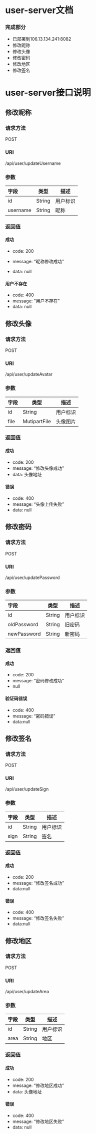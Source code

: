 # user-server文档

###  完成部分

- 已部署到106.13.134.241:8082
- 修改昵称
- 修改头像
- 修改密码
- 修改地区
- 修改签名

# user-server接口说明

## 修改昵称

### 请求方法

POST

### URI

/api/user/updateUsername

### 参数

| 字段     | 类型   | 描述     |
| :------- | ------ | -------- |
| id       | String | 用户标识 |
| username | String | 昵称     |

### 返回值

#### 成功

- code: 200

- message: “昵称修改成功”

- data: null


#### 用户不存在

- code: 400
- message: "用户不存在"
- data: null

## 修改头像

### 请求方法

POST

### URI

/api/user/updateAvatar

### 参数

| 字段 | 类型         | 描述     |
| :--- | ------------ | -------- |
| id   | String       | 用户标识 |
| file | MutipartFile | 头像图片 |

### 返回值

#### 成功

- code: 200
- message: “修改头像成功”
- data: 头像地址

#### 错误

- code: 400
- message: “头像上传失败”
- data: null

## 修改密码

### 请求方法

POST

### URI

/api/user/updatePassword

### 参数

| 字段        | 类型   | 描述     |
| :---------- | ------ | -------- |
| id          | String | 用户标识 |
| oldPassword | String | 旧密码   |
| newPassword | String | 新密码   |

### 返回值

#### 成功

- code: 200
- message: “密码修改成功”
- null

#### 验证码错误

- code: 400
- message: “密码错误”
- data:null

## 修改签名

### 请求方法

POST

### URI

/api/user/updateSign

### 参数

| 字段 | 类型   | 描述     |
| :--- | ------ | -------- |
| id   | String | 用户标识 |
| sign | String | 签名     |

### 返回值

#### 成功

- code: 200
- message: “修改签名成功”
- data:null

#### 错误

- code: 400
- message: “修改签名失败”
- data:null

## 修改地区

### 请求方法

POST

### URI

/api/user/updateArea

### 参数

| 字段 | 类型   | 描述     |
| :--- | ------ | -------- |
| id   | String | 用户标识 |
| area | String | 地区     |

### 返回值

#### 成功

- code: 200
- message: “修改地区成功”
- data: 头像地址

#### 错误

- code: 400
- message: “修改地区失败”
- data: null